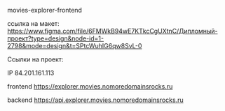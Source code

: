 movies-explorer-frontend

ссылка на макет: https://www.figma.com/file/6FMWkB94wE7KTkcCgUXtnC/Дипломный-проект?type=design&node-id=1-2798&mode=design&t=SPtcWuhIG6qw8SvL-0

Ссылки на проект:

IP 84.201.161.113

frontend https://explorer.movies.nomoredomainsrocks.ru

backend  https://api.explorer.movies.nomoredomainsrocks.ru